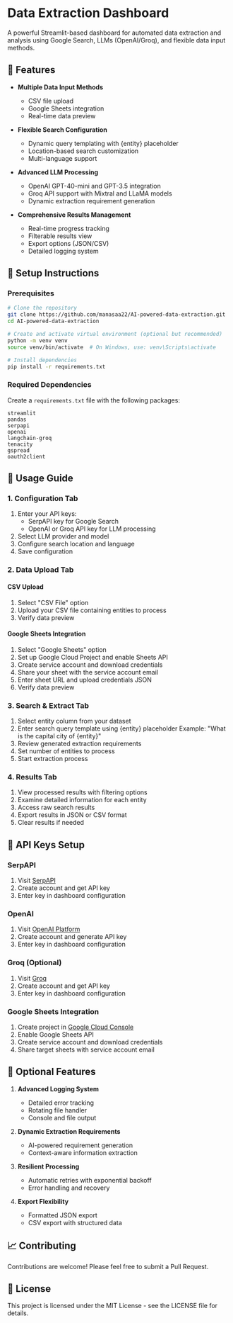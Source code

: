 # Data Extraction Dashboard

A powerful Streamlit-based dashboard for automated data extraction and analysis using Google Search, LLMs (OpenAI/Groq), and flexible data input methods.

## 🌟 Features

- **Multiple Data Input Methods**
  - CSV file upload
  - Google Sheets integration
  - Real-time data preview

- **Flexible Search Configuration**
  - Dynamic query templating with {entity} placeholder
  - Location-based search customization
  - Multi-language support

- **Advanced LLM Processing**
  - OpenAI GPT-40-mini and GPT-3.5 integration
  - Groq API support with Mixtral and LLaMA models
  - Dynamic extraction requirement generation

- **Comprehensive Results Management**
  - Real-time progress tracking
  - Filterable results view
  - Export options (JSON/CSV)
  - Detailed logging system

## 🚀 Setup Instructions

### Prerequisites

```bash
# Clone the repository
git clone https://github.com/manasaa22/AI-powered-data-extraction.git
cd AI-powered-data-extraction

# Create and activate virtual environment (optional but recommended)
python -m venv venv
source venv/bin/activate  # On Windows, use: venv\Scripts\activate

# Install dependencies
pip install -r requirements.txt
```

### Required Dependencies

Create a `requirements.txt` file with the following packages:

```
streamlit
pandas
serpapi
openai
langchain-groq
tenacity
gspread
oauth2client
```

## 🎯 Usage Guide

### 1. Configuration Tab

1. Enter your API keys:
   - SerpAPI key for Google Search
   - OpenAI or Groq API key for LLM processing
2. Select LLM provider and model
3. Configure search location and language
4. Save configuration

### 2. Data Upload Tab

#### CSV Upload
1. Select "CSV File" option
2. Upload your CSV file containing entities to process
3. Verify data preview

#### Google Sheets Integration
1. Select "Google Sheets" option
2. Set up Google Cloud Project and enable Sheets API
3. Create service account and download credentials
4. Share your sheet with the service account email
5. Enter sheet URL and upload credentials JSON
6. Verify data preview

### 3. Search & Extract Tab

1. Select entity column from your dataset
2. Enter search query template using {entity} placeholder
   Example: "What is the capital city of {entity}"
3. Review generated extraction requirements
4. Set number of entities to process
5. Start extraction process

### 4. Results Tab

1. View processed results with filtering options
2. Examine detailed information for each entity
3. Access raw search results
4. Export results in JSON or CSV format
5. Clear results if needed

## 🔑 API Keys Setup

### SerpAPI
1. Visit [SerpAPI](https://serpapi.com/)
2. Create account and get API key
3. Enter key in dashboard configuration

### OpenAI
1. Visit [OpenAI Platform](https://platform.openai.com/)
2. Create account and generate API key
3. Enter key in dashboard configuration

### Groq (Optional)
1. Visit [Groq](https://console.groq.com/)
2. Create account and get API key
3. Enter key in dashboard configuration

### Google Sheets Integration
1. Create project in [Google Cloud Console](https://console.cloud.google.com/)
2. Enable Google Sheets API
3. Create service account and download credentials
4. Share target sheets with service account email

## 📝 Optional Features

1. **Advanced Logging System**
   - Detailed error tracking
   - Rotating file handler
   - Console and file output

2. **Dynamic Extraction Requirements**
   - AI-powered requirement generation
   - Context-aware information extraction

3. **Resilient Processing**
   - Automatic retries with exponential backoff
   - Error handling and recovery

4. **Export Flexibility**
   - Formatted JSON export
   - CSV export with structured data

## 📈 Contributing

Contributions are welcome! Please feel free to submit a Pull Request.

## 📄 License

This project is licensed under the MIT License - see the LICENSE file for details.